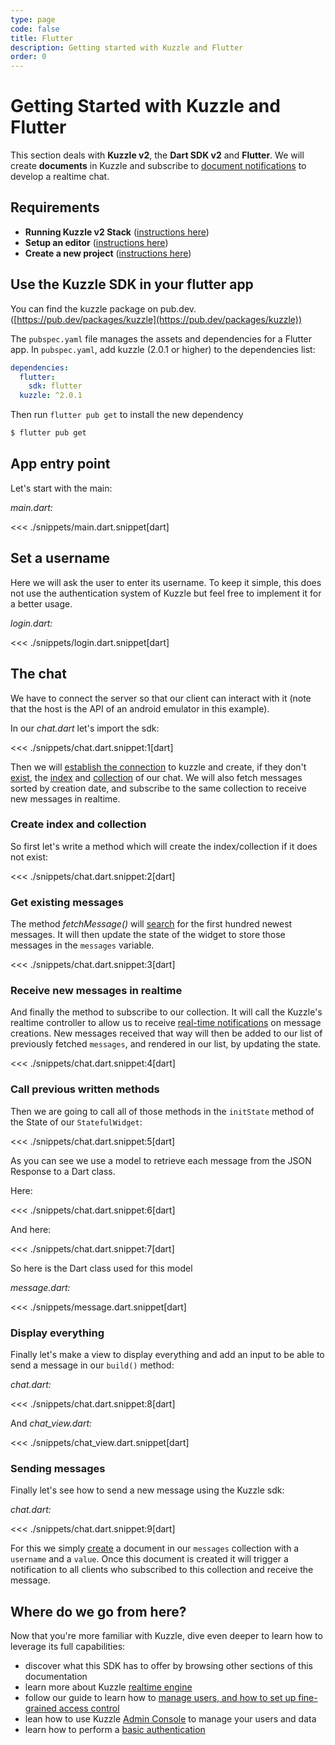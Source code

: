 ```yaml
---
type: page
code: false
title: Flutter
description: Getting started with Kuzzle and Flutter
order: 0
---
```


# Getting Started with Kuzzle and Flutter

This section deals with **Kuzzle v2**, the **Dart SDK v2** and **Flutter**. We will create **documents** in Kuzzle and subscribe to [document notifications](/sdk/dart/2/essentials/realtime-notifications#document-messages) to develop a realtime chat.

## Requirements

- **Running Kuzzle v2 Stack** ([instructions here](/core/2/guides/getting-started/running-kuzzle))
- **Setup an editor** ([instructions here](https://flutter.dev/docs/get-started/editor))
- **Create a new project** ([instructions here](https://flutter.dev/docs/get-started/test-drive?tab=androidstudio#create-app))

## Use the Kuzzle SDK in your flutter app

You can find the kuzzle package on pub.dev. ([https://pub.dev/packages/kuzzle](https://pub.dev/packages/kuzzle))

The `pubspec.yaml` file manages the assets and dependencies for a Flutter app. In `pubspec.yaml`, add kuzzle (2.0.1 or higher) to the dependencies list:

```yaml
dependencies:
  flutter:
    sdk: flutter
  kuzzle: ^2.0.1
```

Then run `flutter pub get` to install the new dependency

```bash
$ flutter pub get
```

## App entry point

Let's start with the main:

_main.dart:_

<<< ./snippets/main.dart.snippet[dart]

## Set a username

Here we will ask the user to enter its username.
To keep it simple, this does not use the authentication system of Kuzzle but feel free to implement it for a better usage.

_login.dart:_

<<< ./snippets/login.dart.snippet[dart]

## The chat

We have to connect the server so that our client can interact with it (note that the host is the API of an android emulator in this example).

In our _chat.dart_ let's import the sdk:

<<< ./snippets/chat.dart.snippet:1[dart]

Then we will [establish the connection](/sdk/dart/2/core-classes/kuzzle/connect) to kuzzle and create, if they don't [exist](/sdk/dart/2/controllers/index/exists/), the [index](/sdk/dart/2/controllers/index/create) and [collection](/sdk/dart/2/controllers/collection/create) of our chat. We will also fetch messages sorted by creation date, and  subscribe to the same collection to receive new messages in realtime.

### Create index and collection

So first let's write a method which will create the index/collection if it does not exist:

<<< ./snippets/chat.dart.snippet:2[dart]


### Get existing messages

The method _fetchMessage()_ will [search](/sdk/dart/2/controllers/document/search) for the first hundred newest messages.
It will then update the state of the widget to store those messages in the `messages` variable.

<<< ./snippets/chat.dart.snippet:3[dart]

### Receive new messages in realtime

And finally the method to subscribe to our collection.
It will call the Kuzzle's realtime controller to allow us to receive [real-time notifications](/core/2/api/essentials/notifications) on message creations. New messages received that way will then be added to our list of previously fetched `messages`, and rendered in our list, by updating the state.

<<< ./snippets/chat.dart.snippet:4[dart]

### Call previous written methods

Then we are going to call all of those methods in the `initState` method of the State of our `StatefulWidget`:

<<< ./snippets/chat.dart.snippet:5[dart]

As you can see we use a model to retrieve each message from the JSON Response to a Dart class.

Here:

<<< ./snippets/chat.dart.snippet:6[dart]

And here:

<<< ./snippets/chat.dart.snippet:7[dart]

So here is the Dart class used for this model

_message.dart:_

<<< ./snippets/message.dart.snippet[dart]

### Display everything

Finally let's make a view to display everything and add an input to be able to send a message in our `build()` method:

_chat.dart:_

<<< ./snippets/chat.dart.snippet:8[dart]

And _chat_view.dart:_

<<< ./snippets/chat_view.dart.snippet[dart]

### Sending messages

Finally let's see how to send a new message using the Kuzzle sdk:

_chat.dart:_

<<< ./snippets/chat.dart.snippet:9[dart]

For this we simply [create](/sdk/dart/2/controllers/document/create) a document in our `messages` collection with a `username` and a `value`. Once this document is created it will trigger a notification to all clients who subscribed to this collection and receive the message.

## Where do we go from here?

Now that you're more familiar with Kuzzle, dive even deeper to learn how to leverage its full capabilities:

- discover what this SDK has to offer by browsing other sections of this documentation
- learn more about Kuzzle [realtime engine](/core/2/guides/essentials/real-time)
- follow our guide to learn how to [manage users, and how to set up fine-grained access control](/core/2/guides/essentials/security)
- lean how to use Kuzzle [Admin Console](/core/2/guides/essentials/admin-console) to manage your users and data
- learn how to perform a [basic authentication](/sdk/dart/2/controllers/auth/login)
